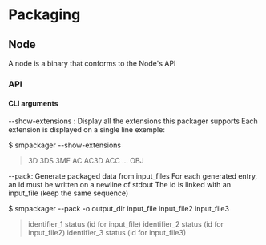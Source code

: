 # Packaging

## Node
A node is a binary that conforms to the Node's API

### API
#### CLI arguments
--show-extensions : Display all the extensions this packager supports
Each extension is displayed on a single line
exemple:

$ smpackager --show-extensions
> 3D
> 3DS
> 3MF
> AC
> AC3D
> ACC
> ...
> OBJ

--pack: Generate packaged data from input_files
For each generated entry, an id must be written on a newline of stdout
The id is linked with an input_file (keep the same sequence)

$ smpackager --pack -o output_dir input_file input_file2 input_file3
> identifier_1 status (id for input_file)
> identifier_2 status (id for input_file2)
> identifier_3 status (id for input_file3)
